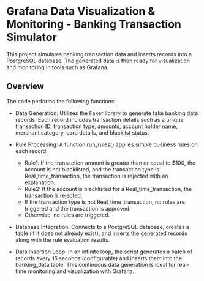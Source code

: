 # Grafana Data Visualization & Monitoring - Banking Transaction Simulator
This project simulates banking transaction data and inserts records into a PostgreSQL database. The generated data is then ready for visualization and monitoring in tools such as Grafana.

## Overview

The code performs the following functions:

- Data Generation:
    Utilizes the Faker library to generate fake banking data records. Each record includes transaction details such as a unique transaction ID, transaction type, amounts, account holder name, merchant category, card details, and blacklist status.

- Rule Processing:
    A function run_rules() applies simple business rules on each record:
    - Rule1: If the transaction amount is greater than or equal to $100, the account is not blacklisted, and the transaction type is Real_time_transaction, the transaction is rejected with an explanation.
    - Rule2: If the account is blacklisted for a Real_time_transaction, the transaction is rejected.
    - If the transaction type is not Real_time_transaction, no rules are triggered and the transaction is approved.
    - Otherwise, no rules are triggered.

- Database Integration:
    Connects to a PostgreSQL database, creates a table (if it does not already exist), and inserts the generated records along with the rule evaluation results.

- Data Insertion Loop:
    In an infinite loop, the script generates a batch of records every 15 seconds (configurable) and inserts them into the banking_data table. This continuous data generation is ideal for real-time monitoring and visualization with Grafana.